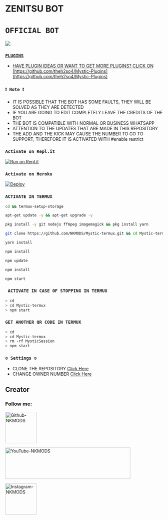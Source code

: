  <h1>ZENITSU BOT</h1>

# ` OFFICIAL BOT `
<a href="https://api.whatsapp.com/send/?phone=5219993404349&text&type=phone_number&app_absent=0" target="blank"><img src="https://img.shields.io/badge/NKMODS-BOT-25D366?style=for-the-badge&logo=whatsapp&logoColor=white" />


### ` PLUGINS `
- HAVE PLUGIN IDEAS OR WANT TO GET MORE PLUGINS? CLICK ON [https://github.com/theh2so4/Mystic-Plugins](https://github.com/theh2so4/Mystic-Plugins)
  
### `❗ Note ❗`
- IT IS POSSIBLE THAT THE BOT HAS SOME FAULTS, THEY WILL BE SOLVED AS THEY ARE DETECTED
- IF YOU ARE GOING TO EDIT COMPLETELY LEAVE THE CREDITS OF THE BOT 
- THE BOT IS COMPATIBLE WITH NORMAL OR BUSINESS WHATSAPP
- ATTENTION TO THE UPDATES THAT ARE MADE IN THIS REPOSITORY
- THE ADD AND THE KICK MAY CAUSE THE NUMBER TO GO TO SUPPORT, THEREFORE IT IS ACTIVATED WITH #enable restrict 
  
### ` Activate on Repl.it `

[![Run on Repl.it](https://repl.it/badge/github/NKMODS/Zenitsu-Bot-MD)](https://repl.it/github/NKMODS/Zenitsu-Bot-MD)

### ` Activate on Heroku `
[![Deploy](https://www.herokucdn.com/deploy/button.svg)](https://heroku.com/deploy?template=https://github.com/NKMODS/Zenitsu-Bot-MD)

### ` ACTIVATE IN TERMUX `

```bash
cd && termux-setup-storage
```
```bash
apt-get update -y && apt-get upgrade -y
```
```bash
pkg install -y git nodejs ffmpeg imagemagick && pkg install yarn
```
```bash
git clone https://github.com/NKMODS/Mystic-termux.git && cd Mystic-termux
```
```bash
yarn install
```
```bash
npm install
```
```bash
npm update
```
```bash
npm install
```
```bash
npm start
```

### `️ ACTIVATE IN CASE OF STOPPING IN TERMUX ️`

```bash
> cd 
> cd Mystic-termux
> npm start
```

### ` GET ANOTHER QR CODE IN TERMUX `

```bash
> cd 
> cd Mystic-termux
> rm -rf MysticSession
> npm start
```

### ` ⚙️ Settings ⚙️ `
- CLONE THE REPOSITORY [Click Here](https://github.com/NKMODS/Zenitsu-Bot-MD/fork)
- CHANGE OWNER NUMBER [Click Here](https://github.com/NKMODS/Zenitsu-Bot-MD/blob/master/config.js)


<h2> Creator </h2>
<h3> Follow me: </h3>
<a href="https://github.com/NKMODS"><img src="https://github.githubassets.com/images/modules/logos_page/GitHub-Mark.png" width="100" height="100" alt="Github-NKMODS"> </a>

<a href="https://youtube.com/c/NKMODS"><img src="https://user-images.githubusercontent.com/86371273/196015057-21c231b5-e3f4-418a-a7f0-925b27a389db.png" width="400" height="100" alt="YouTube-NKMODS"> </a>

<a href="https://instagram.com/c/nkmods.666_opz"><img src="https://user-images.githubusercontent.com/86371273/196016048-128cb6dd-8ce7-47f9-9478-0dc78243870c.png" width="100" height="100" alt="Instagram-NKMODS"> </a>
